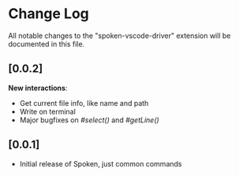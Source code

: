 # Change Log

All notable changes to the "spoken-vscode-driver" extension will be documented in this file.

## [0.0.2]

**New interactions**:
* Get current file info, like name and path
* Write on terminal
* Major bugfixes on *#select()* and *#getLine()*

## [0.0.1]

 * Initial release of Spoken, just common commands